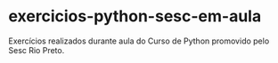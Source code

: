 # exercicios-python-sesc-em-aula
Exercícios realizados durante aula do Curso de Python promovido pelo Sesc Rio Preto.
